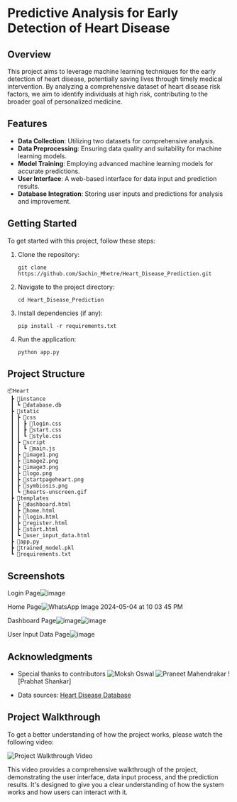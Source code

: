 # Predictive Analysis for Early Detection of Heart Disease

## Overview

This project aims to leverage machine learning techniques for the early detection of heart disease, potentially saving lives through timely medical intervention. By analyzing a comprehensive dataset of heart disease risk factors, we aim to identify individuals at high risk, contributing to the broader goal of personalized medicine.

## Features

- **Data Collection**: Utilizing two datasets for comprehensive analysis.
- **Data Preprocessing**: Ensuring data quality and suitability for machine learning models.
- **Model Training**: Employing advanced machine learning models for accurate predictions.
- **User Interface**: A web-based interface for data input and prediction results.
- **Database Integration**: Storing user inputs and predictions for analysis and improvement.

## Getting Started

To get started with this project, follow these steps:

1. Clone the repository:
   ```
   git clone https://github.com/Sachin_Mhetre/Heart_Disease_Prediction.git
   ```
2. Navigate to the project directory:
   ```
   cd Heart_Disease_Prediction
   ```
3. Install dependencies (if any):
   ```
   pip install -r requirements.txt
   ```
4. Run the application:
   ```
   python app.py
   ```

## Project Structure
```
📦Heart
 ┣ 📂instance
 ┃ ┗ 📜database.db
 ┣ 📂static
 ┃ ┣ 📂css
 ┃ ┃ ┣ 📜login.css
 ┃ ┃ ┣ 📜start.css
 ┃ ┃ ┗ 📜style.css
 ┃ ┣ 📂script
 ┃ ┃ ┗ 📜main.js
 ┃ ┣ 📜image1.png
 ┃ ┣ 📜image2.png
 ┃ ┣ 📜image3.png
 ┃ ┣ 📜logo.png
 ┃ ┣ 📜startpageheart.png
 ┃ ┣ 📜symbiosis.png
 ┃ ┗ 📜hearts-unscreen.gif
 ┣ 📂templates
 ┃ ┣ 📜dashboard.html
 ┃ ┣ 📜home.html
 ┃ ┣ 📜login.html
 ┃ ┣ 📜register.html
 ┃ ┣ 📜start.html
 ┃ ┗ 📜user_input_data.html
 ┣ 📜app.py
 ┣ 📜trained_model.pkl
 ┗ 📜requirements.txt
```

## Screenshots

Login Page![image](https://github.com/SachinMhetre678/Heart_Disease_Prediction/assets/138901374/3e3ae6c0-41a7-4630-bf16-21dbed61120d)

Home Page![WhatsApp Image 2024-05-04 at 10 03 45 PM](https://github.com/SachinMhetre678/Heart_Disease_Prediction/assets/138901374/fdc2debd-afce-455c-b302-379eb137c1f6)

Dashboard Page![image](https://github.com/SachinMhetre678/Heart_Disease_Prediction/assets/138901374/f1758789-7ddd-4763-8ece-2943588c238c)![image](https://github.com/SachinMhetre678/Heart_Disease_Prediction/assets/138901374/01afc62d-a01a-4267-9817-f2aa23f65acb)

User Input Data Page![image](https://github.com/SachinMhetre678/Heart_Disease_Prediction/assets/138901374/faeaed06-27b1-43dc-9af0-cce434df45d8)

## Acknowledgments
- Special thanks to contributors 
![Moksh Oswal](https://github.com/m-oswal)
![Praneet Mahendrakar](https://github.com/Praneetm1403)
![Prabhat Shankar]

- Data sources: [Heart Disease Database](https://archive.ics.uci.edu/dataset/45/heart+disease)

  
## Project Walkthrough

To get a better understanding of how the project works, please watch the following video:

![Project Walkthrough Video](https://github.com/SachinMhetre678/Heart_Disease_Prediction/assets/138901374/67262373-2a50-4d53-a01d-041d7225fb62)


This video provides a comprehensive walkthrough of the project, demonstrating the user interface, data input process, and the prediction results. It's designed to give you a clear understanding of how the system works and how users can interact with it.

